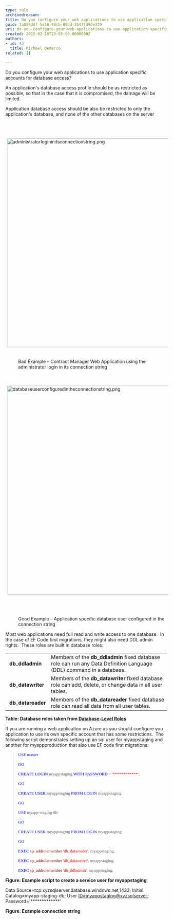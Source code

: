 ```yaml
---
type: rule
archivedreason: 
title: Do you configure your web applications to use application specific accounts for database access?
guid: 7a886ddf-5a56-48cb-89bd-3b47fd90e329
uri: do-you-configure-your-web-applications-to-use-application-specific-accounts-for-database-access
created: 2015-02-18T23:55:56.0000000Z
authors:
- id: 43
  title: Michael Demarco
related: []

---
```



<p>​​Do you configure your web applications to use application specific accounts for database access?&#160; </p><p>An application's database access profile should be as restricted as possible, so that in the case that it is compromised, the damage will be limited.&#160; </p><p>Application database access should be also be restricted to only the application's database, and none of the other databases on the server</p>
<br><excerpt class='endintro'></excerpt><br>
<p> 
   <img alt="administratorlogininitsconnectionstring.png" src="/SoftwareDevelopment/Rules-to-Better-Azure/PublishingImages/administratorlogininitsconnectionstring.png" style="margin&#58;5px;width&#58;650px;" />&#160;</p><dd class="ssw15-rteElement-FigureBad">Bad Example – Contract Manager Web Application using the administrator login in its connection string&#160;</dd><p class="ssw15-rteElement-FigureBad"> 
   <strong><font color="#555555"></font></strong>&#160;</p><p class="ssw15-rteElement-FigureBad"> 
   <img alt="databaseuserconfiguredintheconnectionstring.png" src="/SoftwareDevelopment/Rules-to-Better-Azure/PublishingImages/databaseuserconfiguredintheconnectionstring.png" style="margin&#58;5px;width&#58;650px;" />&#160;</p><dd class="ssw15-rteElement-FigureGood">&#160; 
   <p>Good Example – Application specific database user configured in the connection string</p></dd><p>Most web applications need full read and write access to one database.&#160; In the case of EF Code first migrations, they might also need DDL admin rights.&#160; These roles are built in database roles&#58;</p><table width="100%" class="ssw15-rteTable-default" cellspacing="0"><tbody><tr><td class="ssw15-rteTable-default" style="width&#58;20%;"> 
            <strong>&#160;db_ddladmin</strong></td><td class="ssw15-rteTable-default" style="width&#58;80%;">Members of the&#160;<strong>db_ddladmin</strong>&#160;fixed database role can run any Data Definition Language (DDL) command in a database.</td></tr><tr><td class="ssw15-rteTable-default"> 
            <strong>&#160;db_datawriter</strong></td><td class="ssw15-rteTable-default">Members of the&#160;<strong>db_datawriter</strong>&#160;fixed database role can add, delete, or change data in all user tables.</td></tr><tr><td class="ssw15-rteTable-default"> 
            <strong>&#160;db_datareader</strong></td><td class="ssw15-rteTable-default">Members of the&#160;<strong>db_datareader&#160;</strong>fixed database role can read all data from all user tables.</td></tr></tbody></table><p> 
   <strong>Table&#58; Database roles taken from </strong>
   <a href="https&#58;//msdn.microsoft.com/en-us/library/ms189121.aspx">
      <span style="text-decoration&#58;underline;">
         <strong>Database-Level Roles</strong></span></a> <img title="You are now leaving SSW" src="/Style%20Library/SSW/CoreImages/external.gif" alt="" />

</p><p>If you are running a web application on Azure as you should configure you application to use its own specific account that has some restrictions.&#160; The following script demonstrates setting up an sql user for myappstaging and another for myappproduction that also use EF code first migrations&#58;</p><blockquote><p>
      <font color="#0000ff" face="Consolas" size="2"><font color="#0000ff" face="Consolas" size="2"><font color="#0000ff" face="Consolas" size="2">USE</font></font></font><font face="Consolas" size="2"><font face="Consolas" size="2"> </font></font>
      <font color="#0000ff" face="Consolas" size="2">
         <font color="#0000ff" face="Consolas" size="2">
            <font color="#0000ff" face="Consolas" size="2">master</font></font></font></p>
   <font color="#0000ff" face="Consolas" size="2"><font color="#0000ff" face="Consolas" size="2"><font color="#0000ff" face="Consolas" size="2">
            <p>GO</p> </font></font></font>
   <font face="Consolas" size="2">
      <font color="#000000" face="Consolas" size="2"> </font></font>
   <font face="Consolas" size="2">
      <font face="Consolas" size="2">
         <font face="Consolas" size="2"></font></font></font>
   <p>
      <font color="#0000ff" face="Consolas" size="2">
         <font color="#0000ff" face="Consolas" size="2">
            <font color="#0000ff" face="Consolas" size="2">CREATE</font></font></font><font face="Consolas" size="2"><font face="Consolas" size="2"> </font></font>
      <font color="#0000ff" face="Consolas" size="2">
         <font color="#0000ff" face="Consolas" size="2">
            <font color="#0000ff" face="Consolas" size="2">LOGIN</font></font></font><font face="Consolas" size="2"><font face="Consolas" size="2"> myappstaging </font></font>
      <font color="#0000ff" face="Consolas" size="2">
         <font color="#0000ff" face="Consolas" size="2">
            <font color="#0000ff" face="Consolas" size="2">WITH</font></font></font><font face="Consolas" size="2"><font face="Consolas" size="2"> </font></font>
      <font color="#0000ff" face="Consolas" size="2">
         <font color="#0000ff" face="Consolas" size="2">
            <font color="#0000ff" face="Consolas" size="2">PASSWORD</font></font></font><font face="Consolas" size="2"><font face="Consolas" size="2"> </font></font>
      <font color="#808080" face="Consolas" size="2">
         <font color="#808080" face="Consolas" size="2">
            <font color="#808080" face="Consolas" size="2">=</font></font></font><font face="Consolas" size="2"><font face="Consolas" size="2"> </font></font>
      <font color="#ff0000" face="Consolas" size="2">
         <font color="#ff0000" face="Consolas" size="2">
            <font color="#ff0000" face="Consolas" size="2">'************'</font></font></font><font color="#808080" face="Consolas" size="2"><font color="#808080" face="Consolas" size="2"><font color="#808080" face="Consolas" size="2">;</font></font></font></p>
   <font color="#808080" face="Consolas" size="2"><font color="#808080" face="Consolas" size="2"><font color="#808080" face="Consolas" size="2"> </font></font></font>
   <font color="#0000ff" face="Consolas" size="2">
      <font color="#0000ff" face="Consolas" size="2">
         <font color="#0000ff" face="Consolas" size="2"></font></font></font>
   <p>
      <font color="#0000ff" face="Consolas" size="2">
         <font color="#0000ff" face="Consolas" size="2">
            <font color="#0000ff" face="Consolas" size="2">GO</font></font></font><font face="Consolas" size="2"><font face="Consolas" size="2">  </font></font></p>
   <font face="Consolas" size="2">
      <font face="Consolas" size="2"> </font></font>
   <font color="#0000ff" face="Consolas" size="2">
      <font color="#0000ff" face="Consolas" size="2">
         <font color="#0000ff" face="Consolas" size="2"></font></font></font>
   <p>
      <font color="#0000ff" face="Consolas" size="2">
         <font color="#0000ff" face="Consolas" size="2">
            <font color="#0000ff" face="Consolas" size="2">CREATE</font></font></font><font face="Consolas" size="2"><font face="Consolas" size="2"> </font></font>
      <font color="#0000ff" face="Consolas" size="2">
         <font color="#0000ff" face="Consolas" size="2">
            <font color="#0000ff" face="Consolas" size="2">USER</font></font></font><font face="Consolas" size="2"><font face="Consolas" size="2"> myappstaging </font></font>
      <font color="#0000ff" face="Consolas" size="2">
         <font color="#0000ff" face="Consolas" size="2">
            <font color="#0000ff" face="Consolas" size="2">FROM</font></font></font><font face="Consolas" size="2"><font face="Consolas" size="2"> </font></font>
      <font color="#0000ff" face="Consolas" size="2">
         <font color="#0000ff" face="Consolas" size="2">
            <font color="#0000ff" face="Consolas" size="2">LOGIN</font></font></font><font face="Consolas" size="2"><font face="Consolas" size="2"> myappstaging</font></font><font color="#808080" face="Consolas" size="2"><font color="#808080" face="Consolas" size="2"><font color="#808080" face="Consolas" size="2">;</font></font></font><font face="Consolas" size="2"><font face="Consolas" size="2"> </font></font></p>
   <font face="Consolas" size="2">
      <font face="Consolas" size="2"> </font></font>
   <font color="#0000ff" face="Consolas" size="2">
      <font color="#0000ff" face="Consolas" size="2">
         <font color="#0000ff" face="Consolas" size="2"></font></font></font>
   <p>
      <font color="#0000ff" face="Consolas" size="2">
         <font color="#0000ff" face="Consolas" size="2">
            <font color="#0000ff" face="Consolas" size="2">GO</font></font></font><font face="Consolas" size="2"><font face="Consolas" size="2">  </font></font></p>
   <font face="Consolas" size="2">
      <font face="Consolas" size="2"> </font></font>
   <font color="#0000ff" face="Consolas" size="2">
      <font color="#0000ff" face="Consolas" size="2">
         <font color="#0000ff" face="Consolas" size="2"></font></font></font>
   <p>
      <font color="#0000ff" face="Consolas" size="2">
         <font color="#0000ff" face="Consolas" size="2">
            <font color="#0000ff" face="Consolas" size="2">USE</font></font></font><font face="Consolas" size="2"><font face="Consolas" size="2"> myapp</font></font><font color="#808080" face="Consolas" size="2"><font color="#808080" face="Consolas" size="2"><font color="#808080" face="Consolas" size="2">-</font></font></font><font face="Consolas" size="2"><font face="Consolas" size="2">staging</font></font><font color="#808080" face="Consolas" size="2"><font color="#808080" face="Consolas" size="2"><font color="#808080" face="Consolas" size="2">-</font></font></font><font face="Consolas" size="2"><font face="Consolas" size="2">db</font></font><font color="#808080" face="Consolas" size="2"><font color="#808080" face="Consolas" size="2"><font color="#808080" face="Consolas" size="2">;</font></font></font></p>
   <font color="#808080" face="Consolas" size="2"><font color="#808080" face="Consolas" size="2"><font color="#808080" face="Consolas" size="2"> </font></font></font>
   <font color="#0000ff" face="Consolas" size="2">
      <font color="#0000ff" face="Consolas" size="2">
         <font color="#0000ff" face="Consolas" size="2"></font></font></font>
   <p>
      <font color="#0000ff" face="Consolas" size="2">
         <font color="#0000ff" face="Consolas" size="2">
            <font color="#0000ff" face="Consolas" size="2">GO</font></font></font><font face="Consolas" size="2"><font face="Consolas" size="2">  </font></font></p>
   <font face="Consolas" size="2">
      <font face="Consolas" size="2"> </font></font>
   <font color="#0000ff" face="Consolas" size="2">
      <font color="#0000ff" face="Consolas" size="2">
         <font color="#0000ff" face="Consolas" size="2"></font></font></font>
   <p>
      <font color="#0000ff" face="Consolas" size="2">
         <font color="#0000ff" face="Consolas" size="2">
            <font color="#0000ff" face="Consolas" size="2">CREATE</font></font></font><font face="Consolas" size="2"><font face="Consolas" size="2"> </font></font>
      <font color="#0000ff" face="Consolas" size="2">
         <font color="#0000ff" face="Consolas" size="2">
            <font color="#0000ff" face="Consolas" size="2">USER</font></font></font><font face="Consolas" size="2"><font face="Consolas" size="2"> myappstaging </font></font>
      <font color="#0000ff" face="Consolas" size="2">
         <font color="#0000ff" face="Consolas" size="2">
            <font color="#0000ff" face="Consolas" size="2">FROM</font></font></font><font face="Consolas" size="2"><font face="Consolas" size="2"> </font></font>
      <font color="#0000ff" face="Consolas" size="2">
         <font color="#0000ff" face="Consolas" size="2">
            <font color="#0000ff" face="Consolas" size="2">LOGIN</font></font></font><font face="Consolas" size="2"><font face="Consolas" size="2"> myappstaging</font></font><font color="#808080" face="Consolas" size="2"><font color="#808080" face="Consolas" size="2"><font color="#808080" face="Consolas" size="2">;</font></font></font><font face="Consolas" size="2"><font face="Consolas" size="2"> </font></font></p>
   <font face="Consolas" size="2">
      <font face="Consolas" size="2"> </font></font>
   <font color="#0000ff" face="Consolas" size="2">
      <font color="#0000ff" face="Consolas" size="2">
         <font color="#0000ff" face="Consolas" size="2">
            <p>GO</p> </font></font></font>
   <font face="Consolas" size="2">
      <font color="#000000" face="Consolas" size="2"> </font></font>
   <font face="Consolas" size="2">
      <font face="Consolas" size="2">
         <font face="Consolas" size="2"></font></font></font>
   <p>
      <font color="#0000ff" face="Consolas" size="2">
         <font color="#0000ff" face="Consolas" size="2">
            <font color="#0000ff" face="Consolas" size="2">EXEC</font></font></font><font face="Consolas" size="2"><font face="Consolas" size="2"> </font></font>
      <font color="#800000" face="Consolas" size="2">
         <font color="#800000" face="Consolas" size="2">
            <font color="#800000" face="Consolas" size="2">sp_addrolemember</font></font></font><font color="#0000ff" face="Consolas" size="2"><font color="#0000ff" face="Consolas" size="2"><font color="#0000ff" face="Consolas" size="2"> </font></font></font>
      <font color="#ff0000" face="Consolas" size="2">
         <font color="#ff0000" face="Consolas" size="2">
            <font color="#ff0000" face="Consolas" size="2">'db_datareader'</font></font></font><font color="#808080" face="Consolas" size="2"><font color="#808080" face="Consolas" size="2"><font color="#808080" face="Consolas" size="2">,</font></font></font><font face="Consolas" size="2"><font face="Consolas" size="2"> myappstaging</font></font><font color="#808080" face="Consolas" size="2"><font color="#808080" face="Consolas" size="2"><font color="#808080" face="Consolas" size="2">;</font></font></font><font face="Consolas" size="2"><font face="Consolas" size="2"> </font></font></p>
   <font face="Consolas" size="2">
      <font face="Consolas" size="2"> </font></font>
   <font color="#0000ff" face="Consolas" size="2">
      <font color="#0000ff" face="Consolas" size="2">
         <font color="#0000ff" face="Consolas" size="2"></font></font></font>
   <p>
      <font color="#0000ff" face="Consolas" size="2">
         <font color="#0000ff" face="Consolas" size="2">
            <font color="#0000ff" face="Consolas" size="2">EXEC</font></font></font><font face="Consolas" size="2"><font face="Consolas" size="2"> </font></font>
      <font color="#800000" face="Consolas" size="2">
         <font color="#800000" face="Consolas" size="2">
            <font color="#800000" face="Consolas" size="2">sp_addrolemember</font></font></font><font color="#0000ff" face="Consolas" size="2"><font color="#0000ff" face="Consolas" size="2"><font color="#0000ff" face="Consolas" size="2"> </font></font></font>
      <font color="#ff0000" face="Consolas" size="2">
         <font color="#ff0000" face="Consolas" size="2">
            <font color="#ff0000" face="Consolas" size="2">'db_datawriter'</font></font></font><font color="#808080" face="Consolas" size="2"><font color="#808080" face="Consolas" size="2"><font color="#808080" face="Consolas" size="2">,</font></font></font><font face="Consolas" size="2"><font face="Consolas" size="2"> myappstaging</font></font><font color="#808080" face="Consolas" size="2"><font color="#808080" face="Consolas" size="2"><font color="#808080" face="Consolas" size="2">;</font></font></font><font face="Consolas" size="2"><font face="Consolas" size="2"> </font></font></p>
   <font face="Consolas" size="2">
      <font face="Consolas" size="2"> </font></font>
   <font color="#0000ff" face="Consolas" size="2">
      <font color="#0000ff" face="Consolas" size="2">
         <font color="#0000ff" face="Consolas" size="2"></font></font></font>
   <p>
      <font color="#0000ff" face="Consolas" size="2">
         <font color="#0000ff" face="Consolas" size="2">
            <font color="#0000ff" face="Consolas" size="2">EXEC</font></font></font><font face="Consolas" size="2"><font face="Consolas" size="2"> </font></font>
      <font color="#800000" face="Consolas" size="2">
         <font color="#800000" face="Consolas" size="2">
            <font color="#800000" face="Consolas" size="2">sp_addrolemember</font></font></font><font color="#0000ff" face="Consolas" size="2"><font color="#0000ff" face="Consolas" size="2"><font color="#0000ff" face="Consolas" size="2"> </font></font></font>
      <font color="#ff0000" face="Consolas" size="2">
         <font color="#ff0000" face="Consolas" size="2">
            <font color="#ff0000" face="Consolas" size="2">'db_ddladmin'</font></font></font><font color="#808080" face="Consolas" size="2"><font color="#808080" face="Consolas" size="2"><font color="#808080" face="Consolas" size="2">,</font></font></font><font face="Consolas" size="2"><font face="Consolas" size="2"> myappstaging</font></font><font color="#808080" face="Consolas" size="2"><font color="#808080" face="Consolas" size="2"><font color="#808080" face="Consolas" size="2">;</font></font></font></p>
   <font color="#808080" face="Consolas" size="2"><font color="#808080" face="Consolas" size="2"><font color="#808080" face="Consolas" size="2"> </font></font></font>
   <font face="Consolas" size="2">
      <font face="Consolas" size="2"></font></font></blockquote><p>
   <strong>Figure&#58; Example script to create a service user for myappstaging</strong></p><p class="ssw15-rteElement-GreyBox">Data Source=tcp&#58;xyzsqlserver.database.windows.net,1433; Initial Catalog=myapp-staging-db; User <a href="mailto&#58;ID=myappstaging@xyzsqlserver">ID=myappstaging@xyzsqlserver</a>; Password='*************'&#160;</p><p>​<strong>Figure&#58; Example connection string</strong></p>



